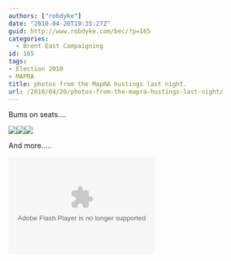 ```yaml
---
authors: ["robdyke"]
date: "2010-04-20T19:35:27Z"
guid: http://www.robdyke.com/bec/?p=165
categories:
  - Brent East Campaigning
id: 165
tags:
- Election 2010
- MAPRA
title: photos from the MapRA hustings last night.
url: /2010/04/20/photos-from-the-mapra-hustings-last-night/
---
```

Bums on seats....
  
[![](https://lh5.ggpht.com/_PY28G6lkrNU/S8-OKmG7VBI/AAAAAAAAAgc/vLPOHoCM7WU/s144/P1000341.JPG)](https://picasaweb.google.co.uk/lh/photo/WVYtyE2hs7VMSikZow09Ng?feat=embedwebsite)[![](https://lh4.ggpht.com/_PY28G6lkrNU/S8-OLXXfwTI/AAAAAAAAAgg/D8kSXXB80Rw/s144/P1000342.JPG)](https://picasaweb.google.co.uk/lh/photo/rfnU_kDKvm-X_CLYPjX_Nw?feat=embedwebsite)[![](https://lh6.ggpht.com/_PY28G6lkrNU/S8-OM4xHosI/AAAAAAAAAgk/0Z0BTetcHj4/s144/P1000343.JPG)](https://picasaweb.google.co.uk/lh/photo/-0ksbEeqrrAPICkF95umGg?feat=embedwebsite)

And more.....

<!--more-->

<embed type="application/x-shockwave-flash" xsrc="https://picasaweb.google.co.uk/s/c/bin/slideshow.swf" width="288" height="192" flashvars="host=picasaweb.google.co.uk&#038;hl=en_GB&#038;feat=flashalbum&#038;RGB=0x000000&#038;feed=https%3A%2F%2Fpicasaweb.google.co.uk%2Fdata%2Ffeed%2Fapi%2Fuser%2Frobdyke%2Falbumid%2F5462737344535804593%3Falt%3Drss%26kind%3Dphoto%26hl%3Den_GB" pluginspage="https://www.macromedia.com/go/getflashplayer">
</embed>